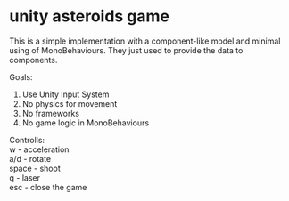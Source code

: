 # unity asteroids game

This is a simple implementation with a component-like model and minimal using of MonoBehaviours. They just used to provide the data to components.

Goals:
1. Use Unity Input System
2. No physics for movement
3. No frameworks
4. No game logic in MonoBehaviours


Controlls:<br/>
w - acceleration<br/>
a/d - rotate<br/>
space - shoot<br/>
q - laser<br/>
esc - close the game


